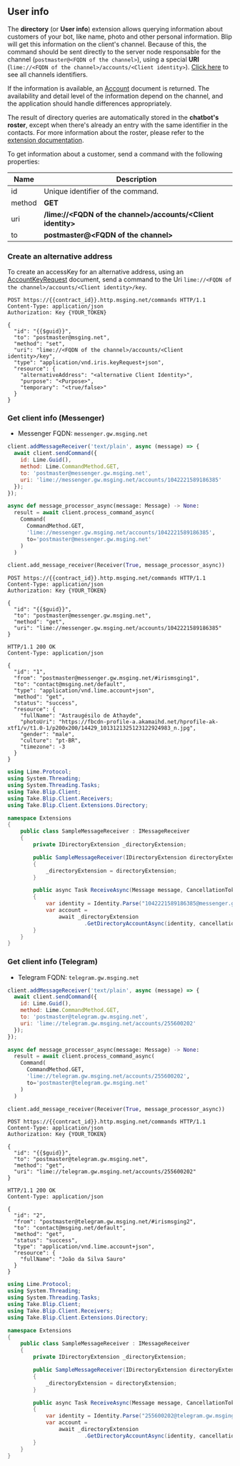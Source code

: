 ## User info

The **directory** (or **User info**) extension allows querying information about customers of your bot, like name, photo and other personal information. Blip will get this information on the client's channel. Because of this, the command should be sent directly to the server node responsable for the channel (`postmaster@<FQDN of the channel>`), using a special **URI** (`lime://<FQDN of the channel>/accounts/<Client identity>`). [Click here](#channels) to see all channels identifiers.

If the information is available, an [Account](http://limeprotocol.org/resources.html#account) document is returned. The availability and detail level of the information depend on the channel, and the application should handle differences appropriately.

The result of directory queries are automatically stored in the **chatbot's roster**, except when there's already an entry with the same identifier in the contacts. For more information about the roster, please refer to the [extension documentation](https://docs.blip.ai/#contacts).

To get information about a customer, send a command with the following properties:

| Name   | Description                                                              |
|--------|--------------------------------------------------------------------------|
| id     | Unique identifier of the command.                                        |
| method | **GET**                                                                  |
| uri    | **/lime://&lt;FQDN of the channel&gt;/accounts/&lt;Client identity&gt;** |
| to     | **postmaster@&lt;FQDN of the channel&gt;**                               |

### Create an alternative address
To create an accessKey for an alternative address, using an [AccountKeyRequest](/#accountkeyrequest) document, send a command to the Uri `lime://<FQDN of the channel>/accounts/<Client identity>/key`.

```http
POST https://{{contract_id}}.http.msging.net/commands HTTP/1.1
Content-Type: application/json
Authorization: Key {YOUR_TOKEN}

{
  "id": "{{$guid}}",
  "to": "postmaster@msging.net",
  "method": "set",
  "uri": "lime://<FQDN of the channel>/accounts/<Client identity>/key",
  "type": "application/vnd.iris.keyRequest+json",
  "resource": {
    "alternativeAddress": "<alternative Client Identity>",
    "purpose": "<Purpose>",
    "temporary": "<true/false>"
  }
}
```

### Get client info (Messenger)

* Messenger FQDN: `messenger.gw.msging.net`

```javascript
client.addMessageReceiver('text/plain', async (message) => {
  await client.sendCommand({  
    id: Lime.Guid(),
    method: Lime.CommandMethod.GET,
    to: 'postmaster@messenger.gw.msging.net',
    uri: 'lime://messenger.gw.msging.net/accounts/1042221589186385'
  });
});
```

```python
async def message_processor_async(message: Message) -> None:
  result = await client.process_command_async(
    Command(
      CommandMethod.GET,
      'lime://messenger.gw.msging.net/accounts/1042221589186385',
      to='postmaster@messenger.gw.msging.net'
    )
  )

client.add_message_receiver(Receiver(True, message_processor_async))
```

```http
POST https://{{contract_id}}.http.msging.net/commands HTTP/1.1
Content-Type: application/json
Authorization: Key {YOUR_TOKEN}

{  
  "id": "{{$guid}}",
  "to": "postmaster@messenger.gw.msging.net",
  "method": "get",
  "uri": "lime://messenger.gw.msging.net/accounts/1042221589186385"
}
```

```http
HTTP/1.1 200 OK
Content-Type: application/json

{
  "id": "1",
  "from": "postmaster@messenger.gw.msging.net/#irismsging1",
  "to": "contact@msging.net/default",
  "type": "application/vnd.lime.account+json",
  "method": "get",
  "status": "success",
  "resource": {
    "fullName": "Astraugésilo de Athayde",
    "photoUri": "https://fbcdn-profile-a.akamaihd.net/hprofile-ak-xtf1/v/t1.0-1/p200x200/14429_1013121325123122924983_n.jpg",
    "gender": "male",
    "culture": "pt-BR",
    "timezone": -3
  }
}
```

```csharp
using Lime.Protocol;
using System.Threading;
using System.Threading.Tasks;
using Take.Blip.Client;
using Take.Blip.Client.Receivers;
using Take.Blip.Client.Extensions.Directory;

namespace Extensions
{
    public class SampleMessageReceiver : IMessageReceiver
    {
        private IDirectoryExtension _directoryExtension;

        public SampleMessageReceiver(IDirectoryExtension directoryExtension)
        {
            _directoryExtension = directoryExtension;
        }

        public async Task ReceiveAsync(Message message, CancellationToken cancellationToken)
        {
            var identity = Identity.Parse("1042221589186385@messenger.gw.msging.net");
            var account =
                await _directoryExtension
                        .GetDirectoryAccountAsync(identity, cancellationToken);
        }
    }
}
```

### Get client info (**Telegram**)

* Telegram FQDN: `telegram.gw.msging.net`

```javascript
client.addMessageReceiver('text/plain', async (message) => {
  await client.sendCommand({  
    id: Lime.Guid(),
    method: Lime.CommandMethod.GET,
    to: 'postmaster@telegram.gw.msging.net',
    uri: 'lime://telegram.gw.msging.net/accounts/255600202'
  });
});
```

```python
async def message_processor_async(message: Message) -> None:
  result = await client.process_command_async(
    Command(
      CommandMethod.GET,
      'lime://telegram.gw.msging.net/accounts/255600202',
      to='postmaster@telegram.gw.msging.net'
    )
  )

client.add_message_receiver(Receiver(True, message_processor_async))
```

```http
POST https://{{contract_id}}.http.msging.net/commands HTTP/1.1
Content-Type: application/json
Authorization: Key {YOUR_TOKEN}

{  
  "id": "{{$guid}}",
  "to": "postmaster@telegram.gw.msging.net",
  "method": "get",
  "uri": "lime://telegram.gw.msging.net/accounts/255600202"
}
```

```http
HTTP/1.1 200 OK
Content-Type: application/json

{
  "id": "2",
  "from": "postmaster@telegram.gw.msging.net/#irismsging2",
  "to": "contact@msging.net/default",
  "method": "get",
  "status": "success",
  "type": "application/vnd.lime.account+json",
  "resource": {
    "fullName": "João da Silva Sauro"
  }
}
```

```csharp
using Lime.Protocol;
using System.Threading;
using System.Threading.Tasks;
using Take.Blip.Client;
using Take.Blip.Client.Receivers;
using Take.Blip.Client.Extensions.Directory;

namespace Extensions
{
    public class SampleMessageReceiver : IMessageReceiver
    {
        private IDirectoryExtension _directoryExtension;

        public SampleMessageReceiver(IDirectoryExtension directoryExtension)
        {
            _directoryExtension = directoryExtension;
        }

        public async Task ReceiveAsync(Message message, CancellationToken cancellationToken)
        {
            var identity = Identity.Parse("255600202@telegram.gw.msging.net");
            var account =
                await _directoryExtension
                        .GetDirectoryAccountAsync(identity, cancellationToken);
        }
    }
}
```
